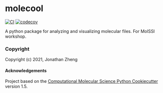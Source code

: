 molecool
==============================
[//]: # (Badges)
[![CI](https://github.com/jonwzheng/molssi-best-practices-workshop/workflows/CI/badge.svg)](https://github.com/jonwzheng/molecool/actions?query=workflow%3ACI)
[![codecov](https://codecov.io/gh/jonwzheng/molecool/branch/master/graph/badge.svg)](https://codecov.io/gh/jonwzheng/molecool/branch/master)


A python package for analyzing and visualizing molecular files. For MolSSI workshop.

### Copyright

Copyright (c) 2021, Jonathan Zheng


#### Acknowledgements
 
Project based on the 
[Computational Molecular Science Python Cookiecutter](https://github.com/molssi/cookiecutter-cms) version 1.5.
